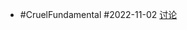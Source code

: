 - #CruelFundamental #2022-11-02 [讨论](https://github.com/CYZH1307/CruelFundamental/tree/main/homework/202211/02)
